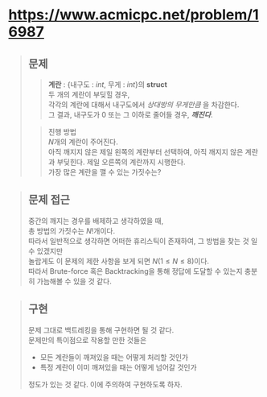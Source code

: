 https://www.acmicpc.net/problem/16987
==

> 문제
> -
> > __계란__ : {내구도 : $int$, 무게 : $int$}의 __struct__\
> > 두 개의 계란이 부딪힐 경우, \
> > 각각의 계란에 대해서 내구도에서 _상대방의 무게만큼_ 을 차감한다. \
> > 그 결과, 내구도가 0 또는 그 이하로 줄어들 경우, ___깨진다___.
>
> > 진행 방법\
> > $N$개의 계란이 주어진다. \
> > 아직 깨지지 않은 제일 왼쪽의 계란부터 선택하여, 아직 깨지지 않은 계란과 부딪힌다.
> > 제일 오른쪽의 계란까지 시행한다. \
> > 가장 많은 계란을 깰 수 있는 가짓수는?

> 문제 접근
> - 
> 중간의 깨지는 경우를 배제하고 생각하였을 때, \
> 총 방법의 가짓수는 $N!$개이다. \
> 따라서 일반적으로 생각하면 어떠한 휴리스틱이 존재하여, 그 방법을 찾는 것 일 수 있겠지만\
> 놀랍게도 이 문제의 제한 사항을 보게 되면 $N (1\le N \le 8)$이다. \
> 따라서 Brute-force 혹은 Backtracking을 통해 정답에 도달할 수 있는지 충분히 가늠해볼 수 있을 것 같다.

> 구현
> -
> 문제 그대로 백트레킹을 통해 구현하면 될 것 같다. \
> 문제만의 특이점으로 작용할 만한 것들은
> + 모든 계란들이 깨져있을 때는 어떻게 처리할 것인가
> + 특정 계란이 이미 깨져있을 때는 어떻게 넘어갈 것인가
>
> 정도가 있는 것 같다. 이에 주의하여 구현하도록 하자.
